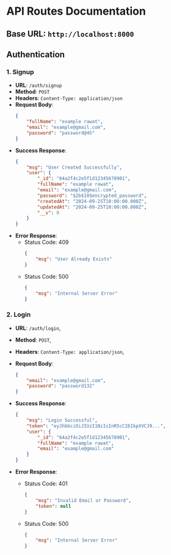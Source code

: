 # API Routes Documentation

## Base URL: `http://localhost:8000`

## Authentication

### 1. Signup

- **URL**: `/auth/signup`
- **Method**: `POST`
- **Headers**: `Content-Type: application/json`
- **Request Body**:
    ```json
    {
        "fullName": "example rawat",
        "email": "example@gmail.com",
        "password": "password@45"
    }
    ```
- **Success Response**:
    ```json
    {
        "msg": "User Created Successfully",
        "user": {
            "_id": "64a2f4c2e5f1d12345678901",
            "fullName": "example rawat",
            "email": "example@gmail.com",
            "password": "$2b$10$encrypted_password",
            "createdAt": "2024-09-25T10:00:00.000Z",
            "updatedAt": "2024-09-25T10:00:00.000Z",
            "__v": 0
        }
    }
    ```
- **Error Response**:
    - Status Code: 409
        ```json
        {
            "msg": "User Already Exists"
        }
        ```
    - Status Code: 500
        ```json
        {
            "msg": "Internal Server Error"
        }
        ```

### 2. Login

- **URL**: `/auth/login`,
- **Method**: `POST`,
- **Headers**: `Content-Type: application/json`,
- **Request Body**:
    ```json
    {
        "email": "example@gmail.com",
        "password": "password132"
    }
    ```
- **Success Response**:

    ```json
    {
        "msg": "Login Successful",
        "token": "eyJhbGciOiJIUzI1NiIsInR5cCI6IkpXVCJ9...",
        "user": {
            "_id": "64a2f4c2e5f1d12345678901",
            "fullName": "example rawat",
            "email": "example@gmail.com"
        }
    }
    ```

- **Error Response**:

    - Status Code: 401

        ```json
        {
            "msg": "Invalid Email or Password",
            "token": null
        }
        ```

    - Status Code: 500
        ```json
        {
            "msg": "Internal Server Error"
        }
        ```
